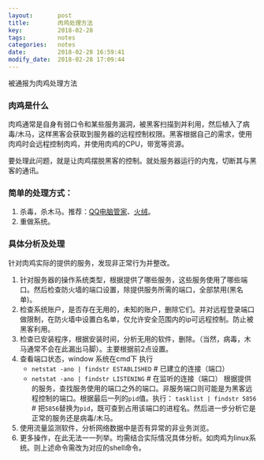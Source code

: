 ```yaml
---
layout:       post
title:        肉鸡处理方法
key:          2018-02-28
tags:         notes
categories:   notes
date:         2018-02-28 16:59:41
modify_date:  2018-02-28 17:09:44
---
```


被通报为肉鸡处理方法

<!-- more -->

### 肉鸡是什么

肉鸡通常是自身有弱口令和某些服务漏洞，被黑客扫描到并利用，然后植入了病毒/木马，这样黑客会获取到服务器的远程控制权限。黑客根据自己的需求，使用肉鸡时会远程控制肉鸡，并使用肉鸡的CPU，带宽等资源。

要处理此问题，就是让肉鸡摆脱黑客的控制。就处服务器运行的内鬼，切断其与黑客的通讯。

### 简单的处理方式：

1. 杀毒，杀木马。推荐：[QQ电脑管家](https://guanjia.qq.com/)、[火绒](https://www.huorong.cn/)。
2. 重做系统。

### 具体分析及处理

针对肉鸡实际的提供的服务，发现非正常行为并整改。

1. 针对服务器的操作系统类型，根据提供了哪些服务，这些服务使用了哪些端口。然后检查防火墙的端口设置，除提供服务所需的端口，全部禁用(黑名单)。
2. 检查系统账户，是否存在无用的，未知的账户，删除它们。并对远程登录端口做限制，在防火墙中设置白名单，仅允许安全范围内的ip可远程控制。防止被黑客利用。
3. 检查已安装程序，根据安装时间，分析无用的软件，删除。（当然，病毒，木马通常不会在此漏出马脚）。主要根据前2点设置。
4. 查看端口状态，window 系统在cmd下 执行
    -  `netstat -ano | findstr ESTABLISHED`       # 已建立的连接（端口）
    -  `netstat -ano | findstr LISTENING`            # 在监听的连接（端口）
      根据提供的服务，查找服务使用的端口之外的端口。非服务端口则可能是为黑客远程控制的端口。根据最后一列的`pid`值。执行：
      `tasklist | findstr 5856`       # 把`5856`替换为`pid`，既可查到占用该端口的进程名。然后进一步分析它是正常的服务还是病毒/木马。
5. 使用流量监测软件，分析网络数据中是否有异常的非业务浏览。
6. 更多操作，在此无法一一列举。均需结合实际情况具体分析。如肉鸡为linux系统。则上述命令需改为对应的shell命令。